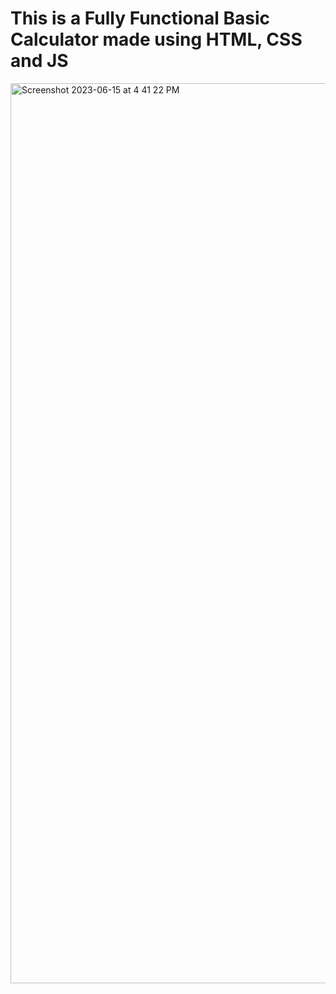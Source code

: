 # This is a Fully Functional Basic Calculator made using HTML, CSS and JS

<img width="1440" alt="Screenshot 2023-06-15 at 4 41 22 PM" src="https://github.com/shreyansh-sharma-cs/Calculator/assets/77615082/100c1b9b-c4e6-4711-97de-1e71d26dd545">
